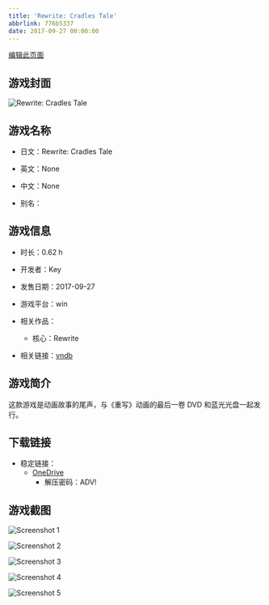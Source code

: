 ```yaml
---
title: 'Rewrite: Cradles Tale'
abbrlink: 776b5337
date: 2017-09-27 00:00:00
---
```

[编辑此页面](https://github.com/ACG-3/ADV3-source/blob/main/source/_posts/games/Rewrite%20Cradles%20Tale.md)

## 游戏封面

![Rewrite: Cradles Tale](https://pan.timero.xyz/d/onedrive/img_lib_001/Rewrite%20Cradles%20Tale_cover.avif)


## 游戏名称

- 日文：Rewrite: Cradles Tale
- 英文：None
- 中文：None

- 别名：


## 游戏信息

- 时长：0.62 h
- 开发者：Key
- 发售日期：2017-09-27
- 游戏平台：win
- 相关作品：
   - 核心：Rewrite

- 相关链接：[vndb](https://vndb.org/v21644)


## 游戏简介

这款游戏是动画故事的尾声，与《重写》动画的最后一卷 DVD 和蓝光光盘一起发行。


## 下载链接

- 稳定链接：
    - [OneDrive](https://pan.timero.xyz/onedrive/adv_lib_001/Rewrite%20Cradles%20Tale)
        - 解压密码：ADV!



## 游戏截图


![Screenshot 1](https://pan.timero.xyz/d/onedrive/img_lib_001/Rewrite%20Cradles%20Tale_Screenshot_1.avif)

![Screenshot 2](https://pan.timero.xyz/d/onedrive/img_lib_001/Rewrite%20Cradles%20Tale_Screenshot_2.avif)

![Screenshot 3](https://pan.timero.xyz/d/onedrive/img_lib_001/Rewrite%20Cradles%20Tale_Screenshot_3.avif)

![Screenshot 4](https://pan.timero.xyz/d/onedrive/img_lib_001/Rewrite%20Cradles%20Tale_Screenshot_4.avif)

![Screenshot 5](https://pan.timero.xyz/d/onedrive/img_lib_001/Rewrite%20Cradles%20Tale_Screenshot_5.avif)

